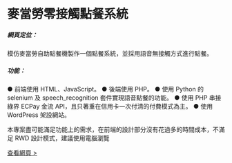 # 麥當勞零接觸點餐系統
##### 網頁定位：
模仿麥當勞自助點餐機製作一個點餐系統，並採用語音無接觸方式進行點餐。

##### 功能：
● 前端使用 HTML、JavaScript。
● 後端使用 PHP。
● 使用 Python 的 selenium 及 speech_recognition 套件實現語音點餐的功能。
● 使用 PHP 串接綠界 ECPay 金流 API，且只著重在信用卡一次付清的付費模式為主。
● 使用 WordPress 架設網站。

本專案盡可能滿足功能上的需求，在前端的設計部分沒有花過多的時間成本，不滿足 RWD 設計模式，建議使用電腦瀏覽

[查看網頁 >](https://shoparoundnet.com/MCD1/templates/index.php)
